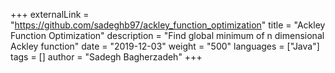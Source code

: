 +++
externalLink = "https://github.com/sadeghb97/ackley_function_optimization"
title = "Ackley Function Optimization"
description = "Find global minimum of n dimensional Ackley function"
date = "2019-12-03"
weight = "500"
languages = ["Java"]
tags = []
author = "Sadegh Bagherzadeh"
+++

